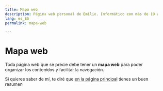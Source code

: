```yaml
---
title: Mapa web
description: Página web personal de Emilio. Informático con más de 10 años en Marketing Digital.
lang: es_ES
permalink: mapa-web

---
```


# Mapa web

Toda página web que se precie debe tener un **mapa web** para poder organizar los contenidos y facilitar la navegación.

Si quieres saber de mí, te diré que [en la página principal](https://emirodgar.com/) tienes un buen resumen 
<!--stackedit_data:
eyJoaXN0b3J5IjpbMTQzMjEwNjQ5MF19
-->